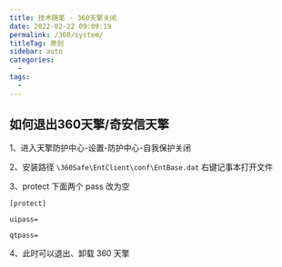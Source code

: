 ```yaml
---
title: 技术随笔 - 360天擎关闭
date: 2022-02-22 09:09:19
permalink: /360/system/
titleTag: 原创
sidebar: auto
categories: 
  - 
tags: 
  - 
---
```


## 如何退出360天擎/奇安信天擎

1、进入天擎防护中心-设置-防护中心-自我保护关闭

2、安装路径 `\360Safe\EntClient\conf\EntBase.dat` 右键记事本打开文件

3、protect 下面两个 pass 改为空

```dat
[protect]

uipass=

qtpass=
```

4、此时可以退出、卸载 360 天擎